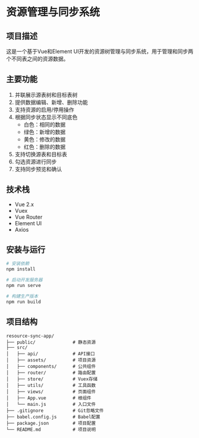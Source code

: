 # 资源管理与同步系统

## 项目描述

这是一个基于Vue和Element UI开发的资源树管理与同步系统，用于管理和同步两个不同表之间的资源数据。

## 主要功能

1. 并联展示源表树和目标表树
2. 提供数据编辑、新增、删除功能
3. 支持资源的启用/停用操作
4. 根据同步状态显示不同底色
    - 白色：相同的数据
    - 绿色：新增的数据
    - 黄色：修改的数据
    - 红色：删除的数据
5. 支持切换源表和目标表
6. 勾选资源进行同步
7. 支持同步预览和确认

## 技术栈

- Vue 2.x
- Vuex
- Vue Router
- Element UI
- Axios

## 安装与运行

```bash
# 安装依赖
npm install

# 启动开发服务器
npm run serve

# 构建生产版本
npm run build
```

## 项目结构

```
resource-sync-app/
├── public/              # 静态资源
├── src/
│   ├── api/             # API接口
│   ├── assets/          # 项目资源
│   ├── components/      # 公共组件
│   ├── router/          # 路由配置
│   ├── store/           # Vuex存储
│   ├── utils/           # 工具函数
│   ├── views/           # 页面组件
│   ├── App.vue          # 根组件
│   └── main.js          # 入口文件
├── .gitignore           # Git忽略文件
├── babel.config.js      # Babel配置
├── package.json         # 项目配置
└── README.md            # 项目说明
``` 
